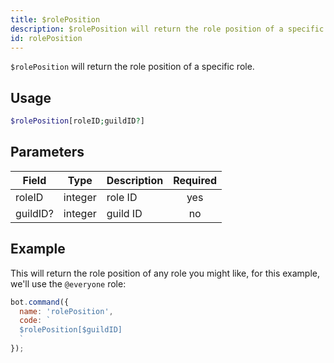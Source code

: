 ```yaml
---
title: $rolePosition 
description: $rolePosition will return the role position of a specific role.
id: rolePosition
---
```


`$rolePosition` will return the role position of a specific role.

## Usage

```php
$rolePosition[roleID;guildID?]
```

## Parameters 


| Field    | Type    | Description | Required |
| -------- | ------- | ----------- |:--------:|
| roleID   | integer | role ID     |    yes   |
| guildID? | integer | guild ID    |    no    |


## Example

This will return the role position of any role you might like, for this example, we'll use the `@everyone` role:

```javascript
bot.command({
  name: 'rolePosition',
  code: `
  $rolePosition[$guildID]
  `
});
```
